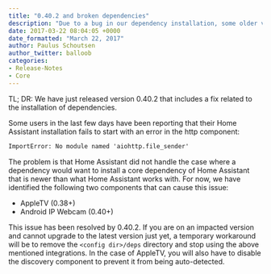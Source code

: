 ```yaml
---
title: "0.40.2 and broken dependencies"
description: "Due to a bug in our dependency installation, some older versions can get into a broken state."
date: 2017-03-22 08:04:05 +0000
date_formatted: "March 22, 2017"
author: Paulus Schoutsen
author_twitter: balloob
categories:
- Release-Notes
- Core
---
```


TL; DR: We have just released version 0.40.2 that includes a fix related to the installation of dependencies.

Some users in the last few days have been reporting that their Home Assistant installation fails to start with an error in the http component:

```txt
ImportError: No module named 'aiohttp.file_sender'
```

The problem is that Home Assistant did not handle the case where a dependency would want to install a core dependency of Home Assistant that is newer than what Home Assistant works with. For now, we have identified the following two components that can cause this issue:

  - AppleTV (0.38+)
  - Android IP Webcam (0.40+)

This issue has been resolved by 0.40.2. If you are on an impacted version and cannot upgrade to the latest version just yet, a temporary workaround will be to remove the `<config dir>/deps` directory and stop using the above mentioned integrations. In the case of AppleTV, you will also have to disable the discovery component to prevent it from being auto-detected.
